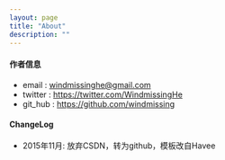 ```yaml
---
layout: page
title: "About"
description: ""
---
```


#### 作者信息

- email : windmissinghe@gmail.com
- twitter : https://twitter.com/WindmissingHe
- git_hub : https://github.com/windmissing

#### ChangeLog

- 2015年11月:    放弃CSDN，转为github，模板改自Havee


